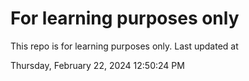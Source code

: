# For learning purposes only
This repo is for learning purposes only.
Last updated at

Thursday, February 22, 2024 12:50:24 PM

